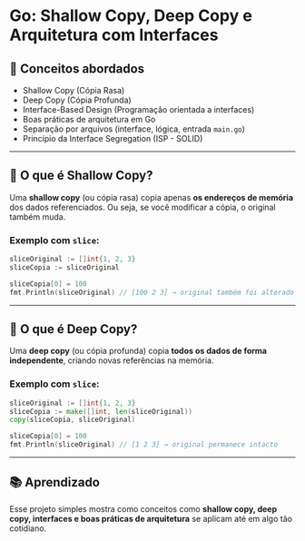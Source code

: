 
# Go: Shallow Copy, Deep Copy e Arquitetura com Interfaces

## 🧠 Conceitos abordados

- Shallow Copy (Cópia Rasa)
- Deep Copy (Cópia Profunda)
- Interface-Based Design (Programação orientada a interfaces)
- Boas práticas de arquitetura em Go
- Separação por arquivos (interface, lógica, entrada `main.go`)
- Princípio da Interface Segregation (ISP - SOLID)

---

## 📌 O que é Shallow Copy?

Uma **shallow copy** (ou cópia rasa) copia apenas **os endereços de memória** dos dados referenciados. Ou seja, se você modificar a cópia, o original também muda.

### Exemplo com `slice`:

```go
sliceOriginal := []int{1, 2, 3}
sliceCopia := sliceOriginal

sliceCopia[0] = 100
fmt.Println(sliceOriginal) // [100 2 3] → original também foi alterado
```

---

## 📌 O que é Deep Copy?

Uma **deep copy** (ou cópia profunda) copia **todos os dados de forma independente**, criando novas referências na memória.

### Exemplo com `slice`:

```go
sliceOriginal := []int{1, 2, 3}
sliceCopia := make([]int, len(sliceOriginal))
copy(sliceCopia, sliceOriginal)

sliceCopia[0] = 100
fmt.Println(sliceOriginal) // [1 2 3] → original permanece intacto
```
---

## 📚 Aprendizado

Esse projeto simples mostra como conceitos como **shallow copy, deep copy, interfaces e boas práticas de arquitetura** se aplicam até em algo tão cotidiano.
